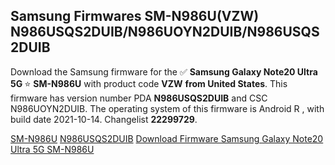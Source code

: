 <h2>Samsung Firmwares SM-N986U(VZW) N986USQS2DUIB/N986UOYN2DUIB/N986USQS2DUIB</h2>
Download the Samsung firmware for the ✅ <strong>Samsung Galaxy Note20 Ultra 5G </strong> ⭐ <strong>SM-N986U</strong> with product code <strong>VZW</strong> <strong> from United States</strong>. This firmware has version number PDA <strong>N986USQS2DUIB</strong> and CSC N986UOYN2DUIB. The operating system of this firmware is Android R , with build date 2021-10-14. Changelist <strong>22299729</strong>.


[SM-N986U](https://samfirm.shop/samsung/model/SM-N986U)
[N986USQS2DUIB](https://samfirm.shop/samsung/pda/N986USQS2DUIB)
[Download Firmware Samsung Galaxy Note20 Ultra 5G SM-N986U](https://samfirm.shop/samsung/firmware/464893)
